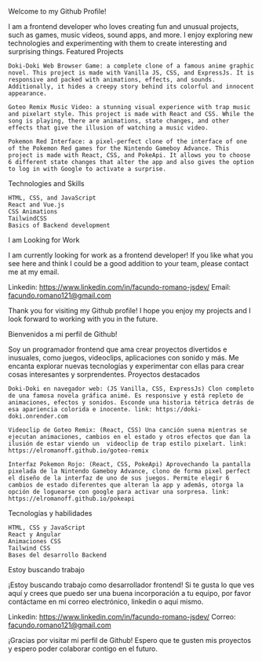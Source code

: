 Welcome to my Github Profile!

I am a frontend developer who loves creating fun and unusual projects, such as games, music videos, sound apps, and more. I enjoy exploring new technologies and experimenting with them to create interesting and surprising things.
Featured Projects

    Doki-Doki Web Browser Game: a complete clone of a famous anime graphic novel. This project is made with Vanilla JS, CSS, and ExpressJs. It is responsive and packed with animations, effects, and sounds. Additionally, it hides a creepy story behind its colorful and innocent appearance.

    Goteo Remix Music Video: a stunning visual experience with trap music and pixelart style. This project is made with React and CSS. While the song is playing, there are animations, state changes, and other effects that give the illusion of watching a music video.

    Pokemon Red Interface: a pixel-perfect clone of the interface of one of the Pokemon Red games for the Nintendo Gameboy Advance. This project is made with React, CSS, and PokeApi. It allows you to choose 6 different state changes that alter the app and also gives the option to log in with Google to activate a surprise.

Technologies and Skills

    HTML, CSS, and JavaScript
    React and Vue.js
    CSS Animations
    TailwindCSS
    Basics of Backend development

I am Looking for Work

I am currently looking for work as a frontend developer! If you like what you see here and think I could be a good addition to your team, please contact me at my email.

Linkedin: https://www.linkedin.com/in/facundo-romano-jsdev/ 
Email: facundo.romano121@gmail.com

Thank you for visiting my Github profile! I hope you enjoy my projects and I look forward to working with you in the future.


Bienvenidos a mi perfil de Github!

Soy un programador frontend que ama crear proyectos divertidos e inusuales, como juegos, videoclips, aplicaciones con sonido y más. Me encanta explorar nuevas tecnologías y experimentar con ellas para crear cosas interesantes y sorprendentes.
Proyectos destacados

    Doki-Doki en navegador web: (JS Vanilla, CSS, ExpressJs) Clon completo de una famosa novela gráfica animé. Es responsive y está repleto de animaciones, efectos y sonidos. Esconde una historia tétrica detrás de esa apariencia colorida e inocente. link: https://doki-doki.onrender.com

    Videoclip de Goteo Remix: (React, CSS) Una canción suena mientras se ejecutan animaciones, cambios en el estado y otros efectos que dan la ilusión de estar viendo un  videoclip de trap estilo pixelart. link: https://elromanoff.github.io/goteo-remix

    Interfaz Pokemon Rojo: (React, CSS, PokeApi) Aprovechando la pantalla pixelada de la Nintendo Gameboy Advance, clono de forma pixel perfect el diseño de la interfaz de uno de sus juegos. Permite elegir 6 cambios de estado diferentes que alteran la app y además, otorga la opción de loguearse con google para activar una sorpresa. link: https://elromanoff.github.io/pokeapi

Tecnologías y habilidades

    HTML, CSS y JavaScript
    React y Angular
    Animaciones CSS
    Tailwind CSS
    Bases del desarrollo Backend

Estoy buscando trabajo

¡Estoy buscando trabajo como desarrollador frontend! Si te gusta lo que ves aquí y crees que puedo ser una buena incorporación a tu equipo, por favor contáctame en mi correo electrónico, linkedin o aquí mismo.

Linkedin: https://www.linkedin.com/in/facundo-romano-jsdev/ 
Correo: facundo.romano121@gmail.com


¡Gracias por visitar mi perfil de Github! Espero que te gusten mis proyectos y espero poder colaborar contigo en el futuro.
